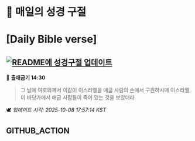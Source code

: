 # 🙏 매일의 성경 구절
# [Daily Bible verse]
## [![README에 성경구절 업데이트](https://github.com/DONGSUKA/first_test/actions/workflows/update-readme-bible.yml/badge.svg)](https://github.com/DONGSUKA/first_test/actions/workflows/update-readme-bible.yml)
<!-- START_BIBLE_VERSE -->
📖 **출애굽기 14:30**
> 그 날에 여호와께서 이같이 이스라엘을 애굽 사람의 손에서 구원하시매 이스라엘이 바닷가에서 애굽 사람들이 죽어 있는 것을 보았더라

🕊️ _업데이트 시각: 2025-10-08 17:57:14 KST_
  <!-- END_BIBLE_VERSE -->
## GITHUB_ACTION
